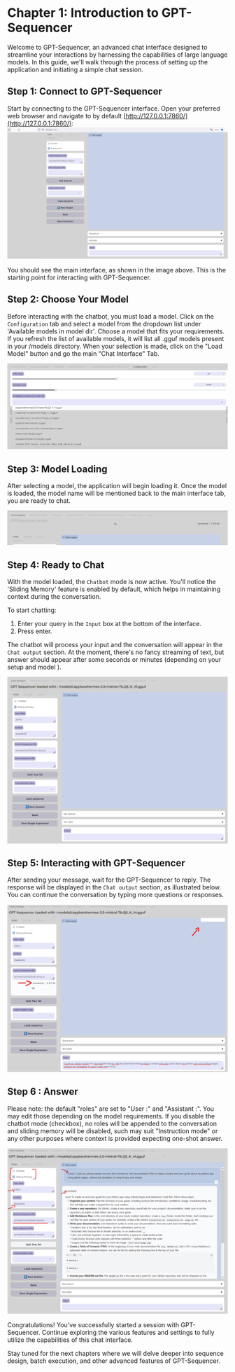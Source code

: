 # Chapter 1: Introduction to GPT-Sequencer

Welcome to GPT-Sequencer, an advanced chat interface designed to streamline your interactions by harnessing the capabilities of large language models. In this guide, we'll walk through the process of setting up the application and initiating a simple chat session.

## Step 1: Connect to GPT-Sequencer

Start by connecting to the GPT-Sequencer interface. Open your preferred web browser and navigate to by default [http://127.0.0.1:7860/](http://127.0.0.1:7860/):
![GPT-Sequencer local](./images/001-connect-locally-your-browser.png) 

You should see the main interface, as shown in the image above. This is the starting point for interacting with GPT-Sequencer.



## Step 2: Choose Your Model

Before interacting with the chatbot, you must load a model. Click on the `Configuration` tab and select a model from the dropdown list under 'Available models in model dir'. Choose a model that fits your requirements. If you refresh the list of available models, it will list all .gguf models present in your /models directory. When your selection is made, click on the "Load Model" button and go the main "Chat Interface" Tab.

![GPT-Sequencer Main Interface](./images/010=chooseyourmodel.png)


## Step 3: Model Loading

After selecting a model, the application will begin loading it. Once the model is loaded, the model name will be mentioned back to the main interface tab, you are ready to chat.

![Choose Your Model](./images/015-model-loadingl.png) 

## Step 4: Ready to Chat

With the model loaded, the `Chatbot` mode is now active. You'll notice the 'Sliding Memory' feature is enabled by default, which helps in maintaining context during the conversation. 

To start chatting:

1. Enter your query in the `Input` box at the bottom of the interface.
2. Press enter.

The chatbot will process your input and the conversation will appear in the `Chat output` section. At the moment, there's no fancy streaming of text, but answer should appear after some seconds or minutes (depending on your setup and model ). 

![Model Loading](./images/020-readytochat-defaultmode.png)



## Step 5: Interacting with GPT-Sequencer

After sending your message, wait for the GPT-Sequencer to reply. The response will be displayed in the `Chat output` section, as illustrated below. You can continue the conversation by typing more questions or responses.

![Ready to Chat](./images/025-chat-waiting-answer.png)


## Step 6 : Answer

Please note: the default "roles" are set to "User :" and "Assistant :". You may edit those depending on the model requirements. If you disable the chatbot mode (checkbox), no roles will be appended to the conversation and sliding memory will be disabled, such may suit "Instruction mode" or any other purposes where context is provided expecting one-shot answer.

![Chatbot Reply](./images/030-chat-reply.png)

Congratulations! You've successfully started a session with GPT-Sequencer. Continue exploring the various features and settings to fully utilize the capabilities of this chat interface.

Stay tuned for the next chapters where we will delve deeper into sequence design, batch execution, and other advanced features of GPT-Sequencer.
